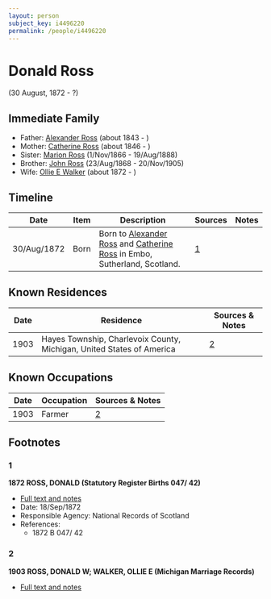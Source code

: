 ```yaml
---
layout: person
subject_key: i4496220
permalink: /people/i4496220
---
```


# Donald Ross
(30 August, 1872 - ?)

## Immediate Family

* Father: [Alexander Ross](./@17311533@-alexander-ross-b1843-d.md) (about 1843 - )
* Mother: [Catherine Ross](./@98280413@-catherine-ross-b1846-d.md) (about 1846 - )
* Sister: [Marion Ross](./@75416110@-marion-ross-b1866-11-1-d1888-8-19.md) (1/Nov/1866 - 19/Aug/1888)
* Brother: [John Ross](./@16505504@-john-ross-b1868-8-23-d1905-11-20.md) (23/Aug/1868 - 20/Nov/1905)
* Wife: [Ollie E Walker](./@42365832@-ollie-e-walker-b1872-d.md) (about 1872 - )

## Timeline

Date | Item | Description | Sources | Notes
---|---|---|---|---
30/Aug/1872 | Born | Born to [Alexander Ross](./@17311533@-alexander-ross-b1843-d.md) and [Catherine Ross](./@98280413@-catherine-ross-b1846-d.md) in Embo, Sutherland, Scotland. | [1](#1) | 

## Known Residences

Date | Residence | Sources & Notes
---|---|---
1903 | Hayes Township, Charlevoix County, Michigan, United States of America | [2](#2)

## Known Occupations

Date | Occupation | Sources & Notes
---|---|---
1903 | Farmer | [2](#2)

## Footnotes

### 1

**1872 ROSS, DONALD (Statutory Register Births 047/ 42)**

* [Full text and notes](../sources/@56763929@-1872-ross,-donald-statutory-register-births-047-42-.md)
* Date: 18/Sep/1872
* Responsible Agency: National Records of Scotland
* References: 
  * 1872 B 047/ 42

### 2

**1903 ROSS, DONALD W; WALKER, OLLIE E (Michigan Marriage Records)**

* [Full text and notes](../sources/@79143310@-1903-ross,-donald-w;-walker,-ollie-e-michigan-marriage-records-.md)

